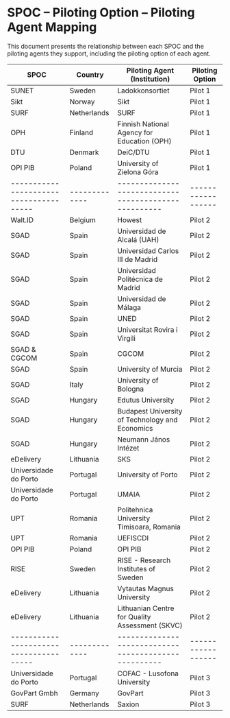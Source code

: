 # SPOC – Piloting Option – Piloting Agent Mapping

This document presents the relationship between each SPOC and the piloting agents they support, including the piloting option of each agent.

| SPOC                                 | Country     | Piloting Agent (Institution)                       | Piloting Option |
|--------------------------------------|-------------|----------------------------------------------------|------------------|
| SUNET                                | Sweden      | Ladokkonsortiet                                    | Pilot 1         |
| Sikt                                 | Norway      | Sikt                                               | Pilot 1         |
| SURF                                 | Netherlands | SURF                                               | Pilot 1         |
| OPH                                  | Finland     | Finnish National Agency for Education (OPH)        | Pilot 1         |
| DTU                                  | Denmark     | DeiC/DTU                                           | Pilot 1         |
| OPI PIB                              | Poland      | University of Zielona Góra                         | Pilot 1         |
|--------------------------------------|-------------|----------------------------------------------------|------------------|
| Walt.ID                              | Belgium     | Howest                                             | Pilot 2         |
| SGAD                                 | Spain       | Universidad de Alcalá (UAH)                        | Pilot 2         |
| SGAD                                 | Spain       | Universidad Carlos III de Madrid                   | Pilot 2         |
| SGAD                                 | Spain       | Universidad Politécnica de Madrid                  | Pilot 2         |
| SGAD                                 | Spain       | Universidad de Málaga                              | Pilot 2         |
| SGAD                                 | Spain       | UNED                                               | Pilot 2         |
| SGAD                                 | Spain       | Universitat Rovira i Virgili                       | Pilot 2         |
| SGAD & CGCOM                         | Spain       | CGCOM                                              | Pilot 2         |
| SGAD                                 | Spain       | University of Murcia                               | Pilot 2         |
| SGAD                                 | Italy       | University of Bologna                              | Pilot 2         |
| SGAD                                 | Hungary     | Edutus University                                  | Pilot 2         |
| SGAD                                 | Hungary     | Budapest University of Technology and Economics    | Pilot 2         |
| SGAD                                 | Hungary     | Neumann János Intézet                              | Pilot 2         |
| eDelivery                            | Lithuania   | SKS                                                | Pilot 2         |
| Universidade do Porto                | Portugal    | University of Porto                                | Pilot 2         |
| Universidade do Porto                | Portugal    | UMAIA                                              | Pilot 2         |
| UPT                                  | Romania     | Politehnica University Timisoara, Romania          | Pilot 2         |
| UPT                                  | Romania     | UEFISCDI                                           | Pilot 2         |
| OPI PIB                              | Poland      | OPI PIB                                            | Pilot 2         |
| RISE                                 | Sweden      | RISE - Research Institutes of Sweden               | Pilot 2         |
| eDelivery                            | Lithuania   | Vytautas Magnus University                         | Pilot 2         |
| eDelivery                            | Lithuania   | Lithuanian Centre for Quality Assessment (SKVC)    | Pilot 2         |
|--------------------------------------|-------------|----------------------------------------------------|------------------|
| Universidade do Porto                | Portugal    | COFAC - Lusofona University                        | Pilot 3         |
| GovPart Gmbh                         | Germany     | GovPart                                            | Pilot 3         |
| SURF                                 | Netherlands | Saxion                                             | Pilot 3         |